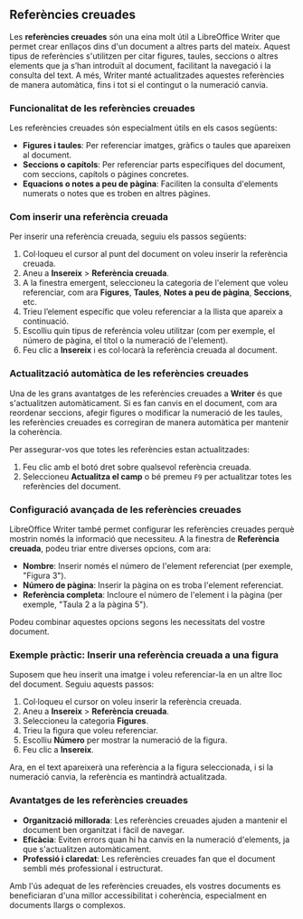 ## Referències creuades

Les **referències creuades** són una eina molt útil a LibreOffice Writer que permet crear enllaços dins d'un document a altres parts del mateix. Aquest tipus de referències s'utilitzen per citar figures, taules, seccions o altres elements que ja s’han introduït al document, facilitant la navegació i la consulta del text. A més, Writer manté actualitzades aquestes referències de manera automàtica, fins i tot si el contingut o la numeració canvia.

### Funcionalitat de les referències creuades

Les referències creuades són especialment útils en els casos següents:

- **Figures i taules**: Per referenciar imatges, gràfics o taules que apareixen al document.
- **Seccions o capítols**: Per referenciar parts específiques del document, com seccions, capítols o pàgines concretes.
- **Equacions o notes a peu de pàgina**: Faciliten la consulta d'elements numerats o notes que es troben en altres pàgines.

### Com inserir una referència creuada

Per inserir una referència creuada, seguiu els passos següents:

1. Col·loqueu el cursor al punt del document on voleu inserir la referència creuada.
2. Aneu a **Insereix** > **Referència creuada**.
3. A la finestra emergent, seleccioneu la categoria de l'element que voleu referenciar, com ara **Figures**, **Taules**, **Notes a peu de pàgina**, **Seccions**, etc.
4. Trieu l’element específic que voleu referenciar a la llista que apareix a continuació.
5. Escolliu quin tipus de referència voleu utilitzar (com per exemple, el número de pàgina, el títol o la numeració de l'element).
6. Feu clic a **Insereix** i es col·locarà la referència creuada al document.

### Actualització automàtica de les referències creuades

Una de les grans avantatges de les referències creuades a **Writer** és que s'actualitzen automàticament. Si es fan canvis en el document, com ara reordenar seccions, afegir figures o modificar la numeració de les taules, les referències creuades es corregiran de manera automàtica per mantenir la coherència.

Per assegurar-vos que totes les referències estan actualitzades:

1. Feu clic amb el botó dret sobre qualsevol referència creuada.
2. Seleccioneu **Actualitza el camp** o bé premeu `F9` per actualitzar totes les referències del document.

### Configuració avançada de les referències creuades

LibreOffice Writer també permet configurar les referències creuades perquè mostrin només la informació que necessiteu. A la finestra de **Referència creuada**, podeu triar entre diverses opcions, com ara:

- **Nombre**: Inserir només el número de l'element referenciat (per exemple, "Figura 3").
- **Número de pàgina**: Inserir la pàgina on es troba l'element referenciat.
- **Referència completa**: Incloure el número de l'element i la pàgina (per exemple, "Taula 2 a la pàgina 5").
  
Podeu combinar aquestes opcions segons les necessitats del vostre document.

### Exemple pràctic: Inserir una referència creuada a una figura

Suposem que heu inserit una imatge i voleu referenciar-la en un altre lloc del document. Seguiu aquests passos:

1. Col·loqueu el cursor on voleu inserir la referència creuada.
2. Aneu a **Insereix** > **Referència creuada**.
3. Seleccioneu la categoria **Figures**.
4. Trieu la figura que voleu referenciar.
5. Escolliu **Número** per mostrar la numeració de la figura.
6. Feu clic a **Insereix**.

Ara, en el text apareixerà una referència a la figura seleccionada, i si la numeració canvia, la referència es mantindrà actualitzada.

### Avantatges de les referències creuades

- **Organització millorada**: Les referències creuades ajuden a mantenir el document ben organitzat i fàcil de navegar.
- **Eficàcia**: Eviten errors quan hi ha canvis en la numeració d'elements, ja que s'actualitzen automàticament.
- **Professió i claredat**: Les referències creuades fan que el document sembli més professional i estructurat.

Amb l'ús adequat de les referències creuades, els vostres documents es beneficiaran d'una millor accessibilitat i coherència, especialment en documents llargs o complexos.


